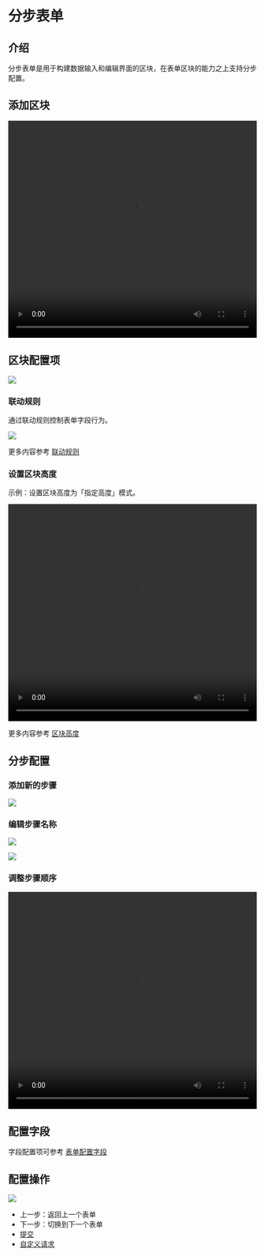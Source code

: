 # 分步表单

<PluginInfo commercial="true" name="block-multi-step-from"></PluginInfo>

## 介绍
分步表单是用于构建数据输入和编辑界面的区块，在表单区块的能力之上支持分步配置。

## 添加区块

<video width="100%" height="440" controls>
      <source src="https://static-docs.nocobase.com/202410281422209.mp4" type="video/mp4">
</video>

## 区块配置项

![](https://static-docs.nocobase.com/202410101717319.png)


### 联动规则

通过联动规则控制表单字段行为。

![](https://static-docs.nocobase.com/202410101717884.png)

更多内容参考 [联动规则](/handbook/ui/blocks/block-settings/linkage-rule)


### 设置区块高度

示例：设置区块高度为「指定高度」模式。

<video width="100%" height="440" controls>
  <source src="https://static-docs.nocobase.com/202410101623290.mp4" type="video/mp4">
</video>

更多内容参考 [区块高度](/handbook/ui/blocks/block-settings/block-height)

## 分步配置

### 添加新的步骤

![](https://static-docs.nocobase.com/202410101718482.png)

### 编辑步骤名称

![](https://static-docs.nocobase.com/202410101718755.png)

![](https://static-docs.nocobase.com/202410101718413.png)

### 调整步骤顺序

<video width="100%" height="440" controls>
  <source src="https://static-docs.nocobase.com/202410101633487.mp4" type="video/mp4">
</video>

## 配置字段

字段配置项可参考 [表单配置字段](/handbook/ui/blocks/data-blocks/form#配置字段)

## 配置操作

![](https://static-docs.nocobase.com/202410101719893.png)

- 上一步：返回上一个表单
- 下一步：切换到下一个表单
- [提交](/handbook/ui/actions/types/submit)
- [自定义请求](/handbook/action-custom-request)
